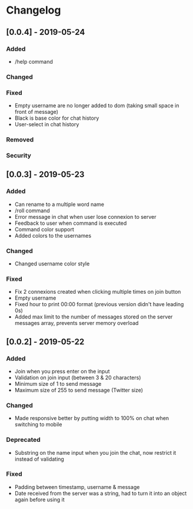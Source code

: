 # Changelog

## [0.0.4] - 2019-05-24

### Added

- /help command

### Changed

### Fixed

- Empty username are no longer added to dom (taking small space in front of message)
- Black is base color for chat history
- User-select in chat history

### Removed

### Security


## [0.0.3] - 2019-05-23

### Added

- Can rename to a multiple word name
- /roll command
- Error message in chat when user lose connexion to server
- Feedback to user when command is executed
- Command color support
- Added colors to the usernames

### Changed

- Changed username color style

### Fixed

- Fix 2 connexions created when clicking multiple times on join button
- Empty username
- Fixed hour to print 00:00 format (previous version didn't have leading 0s)
- Added max limit to the number of messages stored on the server messages array, prevents server memory overload

## [0.0.2] - 2019-05-22

### Added
- Join when you press enter on the input
- Validation on join input (between 3 & 20 characters)
- Minimum size of 1 to send message
- Maximum size of 255 to send message (Twitter size)

### Changed
- Made responsive better by putting width to 100% on chat when switching to mobile

### Deprecated
- Substring on the name input when you join the chat, now restrict it instead of validating

### Fixed
- Padding between timestamp, username & message
- Date received from the server was a string, had to turn it into an object again 
before using it